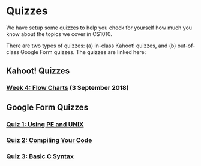 # Quizzes

We have setup some quizzes to help you check for yourself how much you know about the topics we cover in CS1010.

There are two types of quizzes: (a) in-class Kahoot! quizzes, and (b) out-of-class Google Form quizzes.  The quizzes are linked here:

## Kahoot! Quizzes

### [Week 4: Flow Charts](kahoot01.md) (3 September 2018)

## Google Form Quizzes

### [Quiz 1: Using PE and UNIX](https://goo.gl/forms/aD4n7SbQltY1BUz63)
### [Quiz 2: Compiling Your Code](https://goo.gl/forms/M8rZWkTgvkowB3Yy2)
### [Quiz 3: Basic C Syntax](https://goo.gl/forms/4LM8K7Fol0b2fYeD3)
